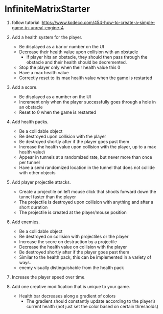 # InfiniteMatrixStarter

1. follow tutorial: https://www.kodeco.com/454-how-to-create-a-simple-game-in-unreal-engine-4
2. Add a health system for the player. 
   * Be displayed as a bar or number on the UI
   * Decrease their health value upon collision with an obstacle
     * If player hits an obstacle, they should then pass through the obstacle and their health should be decremented.
   * Stop the player only when their health value this 0
   * Have a max health value
   * Correctly reset to its max health value when the game is restarted
     
3. Add a score.
   * Be displayed as a number on the UI
   * Increment only when the player successfully goes through a hole in an obstacle
   * Reset to 0 when the game is restarted

4. Add health packs.
   * Be a collidable object
   * Be destroyed upon collision with the player
   * Be destroyed shortly after if the player goes past them
   * Increase the health value upon collision with the player, up to a max health value\
   * Appear in tunnels at a randomized rate, but never more than once per tunnel
   * Have a semi randomized location in the tunnel that does not collide with other objects
   
5. Add player projectile attacks.
   * Create a projectile on left mouse click that shoots forward down the tunnel faster than the player
   * The projectile is destroyed upon collision with anything and after a short duration
   * The projectile is created at the player/mouse position

6. Add enemies.
   * Be a collidable object
   * Be destroyed on collision with projectiles or the player
   * Increase the score on destruction by a projectile
   * Decrease the health value on collision with the player
   * Be destroyed shortly after if the player goes past them
   * Similar to the health pack, this can be implemented in a variety of ways.
   * enemy visually distinguishable from the health pack

7. Increase the player speed over time.


8. Add one creative modification that is unique to your game.
   * Health bar decreases along a gradient of colors
      * The gradient should constantly update according to the player’s current health (not just set the color based on certain thresholds)
